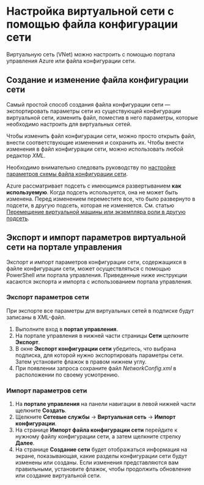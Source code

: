 <properties 
	pageTitle="Настройка виртуальной сети с помощью файла конфигурации сети" 
	description="Инструкции для экспорта и импорта файла конфигурации сети на портале управления Azure для создания или изменения виртуальных сетей." 
	services="virtual-network" 
	documentationCenter="" 
	authors="telmosampaio" 
	manager="carmonm" 
	editor="tysonn"/>

<tags
	ms.service="virtual-network"
	ms.devlang="na"
	ms.topic="article"
	ms.tgt_pltfrm="na"
	ms.workload="infrastructure-services" 
	ms.date="12/07/2015"
	ms.author="telmos"/>

# Настройка виртуальной сети с помощью файла конфигурации сети

Виртуальную сеть (VNet) можно настроить с помощью портала управления Azure или файла конфигурации сети.

## Создание и изменение файла конфигурации сети 
Самый простой способ создания файла конфигурации сети — экспортировать параметры сети из существующей конфигурации виртуальной сети, изменить файл, поместив в него параметры, которые необходимо настроить для виртуальных сетей.

Чтобы изменить файл конфигурации сети, можно просто открыть файл, внести соответствующие изменения и сохранить их. Чтобы внести изменения в файл конфигурации сети, можно использовать любой редактор *XML*.

Необходимо внимательно следовать руководству по [настройке параметров схемы файла конфигурации сети](https://msdn.microsoft.com/library/azure/jj157100.aspx).

Azure рассматривает подсеть с имеющимся развертыванием **как используемую**. Когда подсеть используется, она не может быть изменена. Перед изменением переместите все, что было развернуто в подсети, в другую подсеть, которая не изменяется. См. статью [Перемещение виртуальной машины или экземпляра роли в другую подсеть](virtual-networks-move-vm-role-to-subnet.md).

## Экспорт и импорт параметров виртуальной сети на портале управления  
Экспорт и импорт параметров конфигурации сети, содержащихся в файле конфигурации сети, может осуществляться с помощью PowerShell или портала управления. Приведенные ниже инструкции касаются экспорта и импорта с использованием портала управления.

### Экспорт параметров сети
При экспорте все параметры для виртуальных сетей в подписке будут записаны в XML-файл.

1. Выполните вход в **портал управления**.
2. На портале управления в нижней части страницы **Сети** щелкните **Экспорт**. 
3. В окне **Экспорт конфигурации сети** убедитесь, что выбрана подписка, для которой нужно экспортировать параметры сети. Затем установите флажок в правом нижнем углу. 
4. При появлении запроса сохраните файл *NetworkConfig.xml* в расположении по своему усмотрению.


### Импорт параметров сети

1. На **портале управления** на панели навигации в левой нижней части щелкните **Создать**.
2. Щелкните **Сетевые службы** -> **Виртуальная сеть** -> **Импорт конфигурации**.
3. На странице **Импорт файла конфигурации сети** перейдите к нужному файлу конфигурации сети, а затем щелкните стрелку **Далее**.
4. На странице **Создание сети** будет отображаться информация на экране, показывающая, какие разделы конфигурации сети будут изменены или созданы. Если изменения представляются вам правильными, установите флажок, чтобы продолжить обновление или создание виртуальной сети. 

<!---HONumber=AcomDC_1210_2015-->
